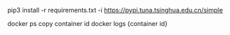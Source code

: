 
pip3 install -r requirements.txt -i https://pypi.tuna.tsinghua.edu.cn/simple

docker ps
copy container id
docker logs {container id}

